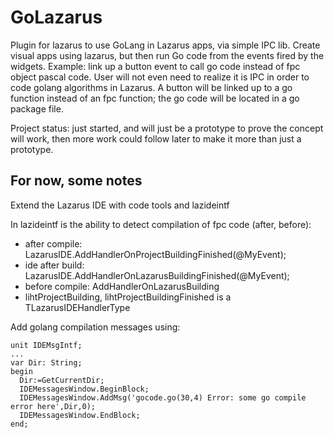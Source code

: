 # GoLazarus
Plugin for lazarus to use GoLang in Lazarus apps, via simple IPC lib. Create visual apps using lazarus, but then run Go code from the events fired by the widgets. Example: link up a button event to call go code instead of fpc object pascal code. User will not even need to realize it is IPC in order to code golang algorithms in Lazarus. A button will be linked up to a go function instead of an fpc function; the go code will be located in a go package file.

Project status: just started, and will just be a prototype to prove the concept will work, then more work could follow later to make it more than just a prototype.

## For now, some notes

Extend the Lazarus IDE with code tools and lazideintf

In lazideintf is the ability to detect compilation of fpc code (after, before):
* after compile: LazarusIDE.AddHandlerOnProjectBuildingFinished(@MyEvent);
* ide after build: LazarusIDE.AddHandlerOnLazarusBuildingFinished(@MyEvent);
* before compile: AddHandlerOnLazarusBuilding
* lihtProjectBuilding, lihtProjectBuildingFinished is a TLazarusIDEHandlerType

Add golang compilation messages using:

```
unit IDEMsgIntf;
...
var Dir: String;
begin
  Dir:=GetCurrentDir;
  IDEMessagesWindow.BeginBlock;
  IDEMessagesWindow.AddMsg('gocode.go(30,4) Error: some go compile error here',Dir,0);
  IDEMessagesWindow.EndBlock;
end;
```
